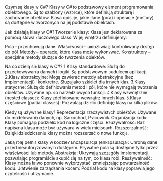 Czym są klasy w C#?
Klasy w C# to podstawowy element programowania obiektowego. Są to szablony (wzorce), które definiują strukturę i zachowanie obiektów. Klasa opisuje, jakie dane (pola) i operacje (metody) są dostępne w tworzonych na jej podstawie obiektach.

Jak działają klasy w C#?
Tworzenie klasy: Klasa jest deklarowana za pomocą słowa kluczowego class. W jej wnętrzu definiujemy:

Pola – przechowują dane.
Właściwości – umożliwiają kontrolowany dostęp do pól.
Metody – operacje, które klasa może wykonywać.
Konstruktory – specjalne metody służące do tworzenia obiektów.


Na co dzielą się klasy w C#?
1.Klasy standardowe: Służą do przechowywania danych i logiki. Są podstawowym budulcem aplikacji.
2.Klasy abstrakcyjne: Mogą zawierać metody abstrakcyjne (bez implementacji) i konkretne. Służą jako szkielet dla innych klas.
3.Klasy statyczne: Służą do definiowania metod i pól, które nie wymagają tworzenia obiektów. Używane np. do narzędziowych funkcji.
4.Klasy wewnętrzne (nested classes): Klasy zdefiniowane wewnątrz innych klas.
5.Klasy częściowe (partial classes): Pozwalają dzielić definicję klasy na kilka plików.


Kiedy są używane klasy?
Reprezentacja rzeczywistych obiektów: Używane do modelowania danych, np. Samochod, Pracownik.
Organizacja kodu: Klasy pomagają podzielić kod na logiczne części.
Reużywalność: Raz napisana klasa może być używana w wielu miejscach.
Rozszerzalność: Dzięki dziedziczeniu klasy można rozszerzać o nowe funkcje.

Jaką rolę pełnią klasy w kodzie?
Encapsulacja (enkapsulacja): Chronią dane przed nieautoryzowanym dostępem.
Prywatne pola są dostępne tylko przez właściwości lub metody.
Abstrakcja: Ukrywają szczegóły implementacji, pozwalając programiście skupić się na tym, co klasa robi.
Reużywalność: Klasy można łatwo ponownie wykorzystać, zmniejszając powtarzalność kodu.
Ułatwienie zarządzania kodem: Podział kodu na klasy poprawia jego czytelność i utrzymanie.

